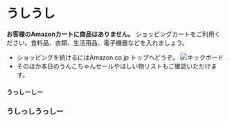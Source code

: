 # うしうし

**お客様のAmazonカートに商品はありません。**
ショッピングカートをご利用ください。食料品、衣類、生活用品、電子機器などを入れましょう。
* ショッピングを続けるにはAmazon.co.jp トップへどうぞ。
![キックボード](kick.jpg)
* そのほか本日のうんこちゃんセールやほしい物リストもご確認いただけます。
 
#### うっしーしー
### うしっしうっしー